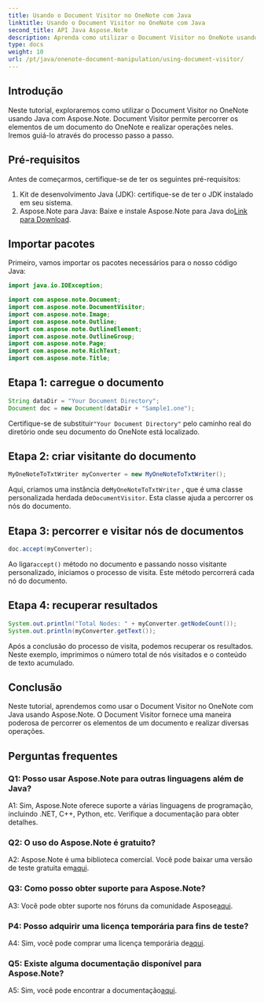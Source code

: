```yaml
---
title: Usando o Document Visitor no OneNote com Java
linktitle: Usando o Document Visitor no OneNote com Java
second_title: API Java Aspose.Note
description: Aprenda como utilizar o Document Visitor no OneNote usando Java com Aspose.Note. Percorra e manipule documentos do OneNote perfeitamente.
type: docs
weight: 10
url: /pt/java/onenote-document-manipulation/using-document-visitor/
---
```

## Introdução

Neste tutorial, exploraremos como utilizar o Document Visitor no OneNote usando Java com Aspose.Note. Document Visitor permite percorrer os elementos de um documento do OneNote e realizar operações neles. Iremos guiá-lo através do processo passo a passo.

## Pré-requisitos

Antes de começarmos, certifique-se de ter os seguintes pré-requisitos:

1. Kit de desenvolvimento Java (JDK): certifique-se de ter o JDK instalado em seu sistema.
2. Aspose.Note para Java: Baixe e instale Aspose.Note para Java do[Link para Download](https://releases.aspose.com/note/java/).

## Importar pacotes

Primeiro, vamos importar os pacotes necessários para o nosso código Java:

```java
import java.io.IOException;

import com.aspose.note.Document;
import com.aspose.note.DocumentVisitor;
import com.aspose.note.Image;
import com.aspose.note.Outline;
import com.aspose.note.OutlineElement;
import com.aspose.note.OutlineGroup;
import com.aspose.note.Page;
import com.aspose.note.RichText;
import com.aspose.note.Title;
```

## Etapa 1: carregue o documento

```java
String dataDir = "Your Document Directory";
Document doc = new Document(dataDir + "Sample1.one");
```

 Certifique-se de substituir`"Your Document Directory"` pelo caminho real do diretório onde seu documento do OneNote está localizado.

## Etapa 2: criar visitante do documento

```java
MyOneNoteToTxtWriter myConverter = new MyOneNoteToTxtWriter();
```

 Aqui, criamos uma instância de`MyOneNoteToTxtWriter` , que é uma classe personalizada herdada de`DocumentVisitor`. Esta classe ajuda a percorrer os nós do documento.

## Etapa 3: percorrer e visitar nós de documentos

```java
doc.accept(myConverter);
```

 Ao ligar`accept()` método no documento e passando nosso visitante personalizado, iniciamos o processo de visita. Este método percorrerá cada nó do documento.

## Etapa 4: recuperar resultados

```java
System.out.println("Total Nodes: " + myConverter.getNodeCount());
System.out.println(myConverter.getText());
```

Após a conclusão do processo de visita, podemos recuperar os resultados. Neste exemplo, imprimimos o número total de nós visitados e o conteúdo de texto acumulado.

## Conclusão

Neste tutorial, aprendemos como usar o Document Visitor no OneNote com Java usando Aspose.Note. O Document Visitor fornece uma maneira poderosa de percorrer os elementos de um documento e realizar diversas operações.

## Perguntas frequentes

### Q1: Posso usar Aspose.Note para outras linguagens além de Java?

A1: Sim, Aspose.Note oferece suporte a várias linguagens de programação, incluindo .NET, C++, Python, etc. Verifique a documentação para obter detalhes.

### Q2: O uso do Aspose.Note é gratuito?

 A2: Aspose.Note é uma biblioteca comercial. Você pode baixar uma versão de teste gratuita em[aqui](https://releases.aspose.com/).

### Q3: Como posso obter suporte para Aspose.Note?

 A3: Você pode obter suporte nos fóruns da comunidade Aspose[aqui](https://forum.aspose.com/c/note/28).

### P4: Posso adquirir uma licença temporária para fins de teste?

 A4: Sim, você pode comprar uma licença temporária de[aqui](https://purchase.aspose.com/temporary-license/).

### Q5: Existe alguma documentação disponível para Aspose.Note?

 A5: Sim, você pode encontrar a documentação[aqui](https://reference.aspose.com/note/java/).